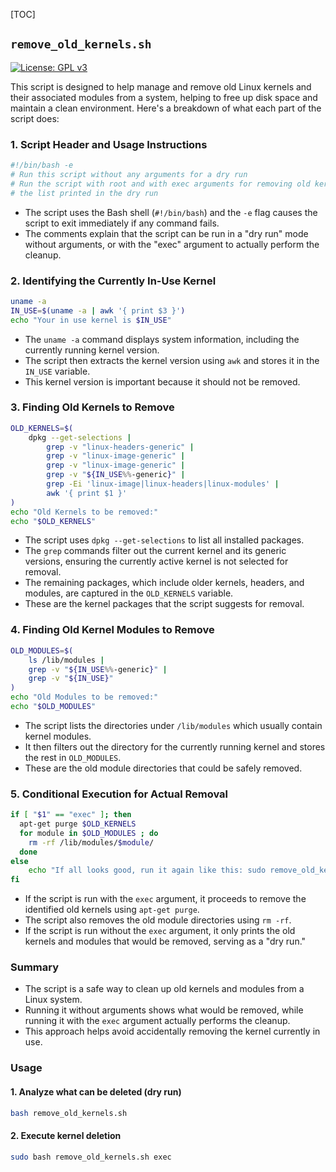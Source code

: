 [TOC]

## `remove_old_kernels.sh`

[![License: GPL v3](https://img.shields.io/badge/License-GPLv3-blue.svg)](https://www.gnu.org/licenses/gpl-3.0)

This script is designed to help manage and remove old Linux kernels and their associated modules from a system, helping to free up disk space and maintain a clean environment. Here's a breakdown of what each part of the script does:

### 1. Script Header and Usage Instructions

```bash
#!/bin/bash -e
# Run this script without any arguments for a dry run
# Run the script with root and with exec arguments for removing old kernels and modules after checking
# the list printed in the dry run
```

- The script uses the Bash shell (`#!/bin/bash`) and the `-e` flag causes the script to exit immediately if any command fails.
- The comments explain that the script can be run in a "dry run" mode without arguments, or with the "exec" argument to actually perform the cleanup.

### 2. Identifying the Currently In-Use Kernel

```bash
uname -a
IN_USE=$(uname -a | awk '{ print $3 }')
echo "Your in use kernel is $IN_USE"
```

- The `uname -a` command displays system information, including the currently running kernel version.
- The script then extracts the kernel version using `awk` and stores it in the `IN_USE` variable.
- This kernel version is important because it should not be removed.

### 3. Finding Old Kernels to Remove

```bash
OLD_KERNELS=$(
    dpkg --get-selections |
        grep -v "linux-headers-generic" |
        grep -v "linux-image-generic" |
        grep -v "linux-image-generic" |
        grep -v "${IN_USE%%-generic}" |
        grep -Ei 'linux-image|linux-headers|linux-modules' |
        awk '{ print $1 }'
)
echo "Old Kernels to be removed:"
echo "$OLD_KERNELS"
```

- The script uses `dpkg --get-selections` to list all installed packages.
- The `grep` commands filter out the current kernel and its generic versions, ensuring the currently active kernel is not selected for removal.
- The remaining packages, which include older kernels, headers, and modules, are captured in the `OLD_KERNELS` variable.
- These are the kernel packages that the script suggests for removal.

### 4. Finding Old Kernel Modules to Remove

```bash
OLD_MODULES=$(
    ls /lib/modules |
    grep -v "${IN_USE%%-generic}" |
    grep -v "${IN_USE}"
)
echo "Old Modules to be removed:"
echo "$OLD_MODULES"
```

- The script lists the directories under `/lib/modules` which usually contain kernel modules.
- It then filters out the directory for the currently running kernel and stores the rest in `OLD_MODULES`.
- These are the old module directories that could be safely removed.

### 5. Conditional Execution for Actual Removal

```bash
if [ "$1" == "exec" ]; then
  apt-get purge $OLD_KERNELS
  for module in $OLD_MODULES ; do
    rm -rf /lib/modules/$module/
  done
else
    echo "If all looks good, run it again like this: sudo remove_old_kernels.sh exec"
fi
```

- If the script is run with the `exec` argument, it proceeds to remove the identified old kernels using `apt-get purge`.
- The script also removes the old module directories using `rm -rf`.
- If the script is run without the `exec` argument, it only prints the old kernels and modules that would be removed, serving as a "dry run."

### Summary

- The script is a safe way to clean up old kernels and modules from a Linux system.
- Running it without arguments shows what would be removed, while running it with the `exec` argument actually performs the cleanup.
- This approach helps avoid accidentally removing the kernel currently in use.

### Usage

#### 1. Analyze what can be deleted (dry run)

```bash
bash remove_old_kernels.sh
```

#### 2. Execute kernel deletion

```bash
sudo bash remove_old_kernels.sh exec
```
